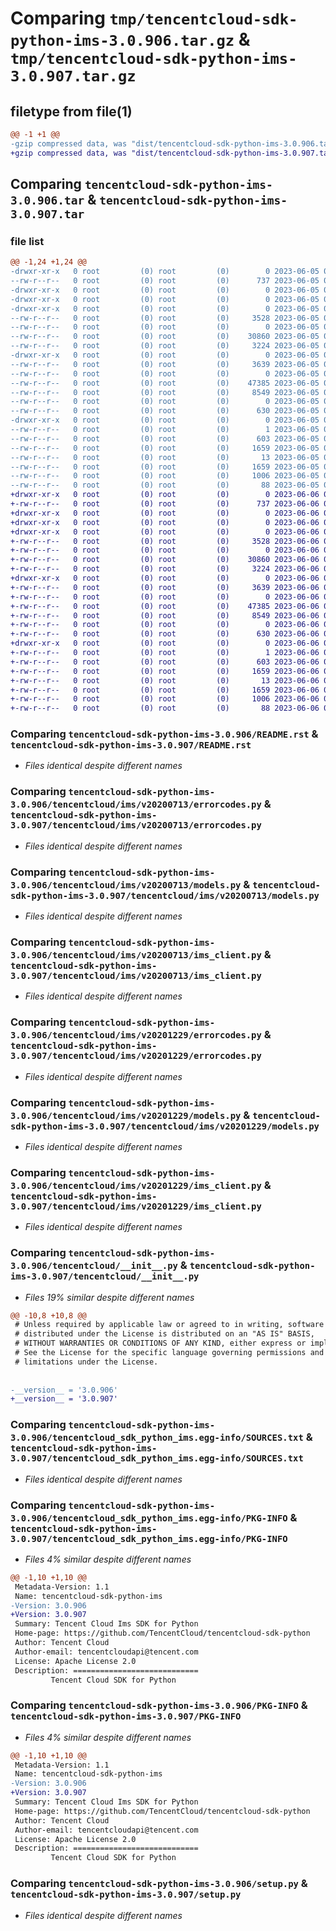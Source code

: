 # Comparing `tmp/tencentcloud-sdk-python-ims-3.0.906.tar.gz` & `tmp/tencentcloud-sdk-python-ims-3.0.907.tar.gz`

## filetype from file(1)

```diff
@@ -1 +1 @@
-gzip compressed data, was "dist/tencentcloud-sdk-python-ims-3.0.906.tar", last modified: Mon Jun  5 00:36:23 2023, max compression
+gzip compressed data, was "dist/tencentcloud-sdk-python-ims-3.0.907.tar", last modified: Tue Jun  6 02:28:41 2023, max compression
```

## Comparing `tencentcloud-sdk-python-ims-3.0.906.tar` & `tencentcloud-sdk-python-ims-3.0.907.tar`

### file list

```diff
@@ -1,24 +1,24 @@
-drwxr-xr-x   0 root         (0) root         (0)        0 2023-06-05 00:36:23.000000 tencentcloud-sdk-python-ims-3.0.906/
--rw-r--r--   0 root         (0) root         (0)      737 2023-06-05 00:36:22.000000 tencentcloud-sdk-python-ims-3.0.906/README.rst
-drwxr-xr-x   0 root         (0) root         (0)        0 2023-06-05 00:36:23.000000 tencentcloud-sdk-python-ims-3.0.906/tencentcloud/
-drwxr-xr-x   0 root         (0) root         (0)        0 2023-06-05 00:36:23.000000 tencentcloud-sdk-python-ims-3.0.906/tencentcloud/ims/
-drwxr-xr-x   0 root         (0) root         (0)        0 2023-06-05 00:36:23.000000 tencentcloud-sdk-python-ims-3.0.906/tencentcloud/ims/v20200713/
--rw-r--r--   0 root         (0) root         (0)     3528 2023-06-05 00:36:22.000000 tencentcloud-sdk-python-ims-3.0.906/tencentcloud/ims/v20200713/errorcodes.py
--rw-r--r--   0 root         (0) root         (0)        0 2023-06-05 00:36:22.000000 tencentcloud-sdk-python-ims-3.0.906/tencentcloud/ims/v20200713/__init__.py
--rw-r--r--   0 root         (0) root         (0)    30860 2023-06-05 00:36:22.000000 tencentcloud-sdk-python-ims-3.0.906/tencentcloud/ims/v20200713/models.py
--rw-r--r--   0 root         (0) root         (0)     3224 2023-06-05 00:36:22.000000 tencentcloud-sdk-python-ims-3.0.906/tencentcloud/ims/v20200713/ims_client.py
-drwxr-xr-x   0 root         (0) root         (0)        0 2023-06-05 00:36:23.000000 tencentcloud-sdk-python-ims-3.0.906/tencentcloud/ims/v20201229/
--rw-r--r--   0 root         (0) root         (0)     3639 2023-06-05 00:36:22.000000 tencentcloud-sdk-python-ims-3.0.906/tencentcloud/ims/v20201229/errorcodes.py
--rw-r--r--   0 root         (0) root         (0)        0 2023-06-05 00:36:22.000000 tencentcloud-sdk-python-ims-3.0.906/tencentcloud/ims/v20201229/__init__.py
--rw-r--r--   0 root         (0) root         (0)    47385 2023-06-05 00:36:22.000000 tencentcloud-sdk-python-ims-3.0.906/tencentcloud/ims/v20201229/models.py
--rw-r--r--   0 root         (0) root         (0)     8549 2023-06-05 00:36:22.000000 tencentcloud-sdk-python-ims-3.0.906/tencentcloud/ims/v20201229/ims_client.py
--rw-r--r--   0 root         (0) root         (0)        0 2023-06-05 00:36:22.000000 tencentcloud-sdk-python-ims-3.0.906/tencentcloud/ims/__init__.py
--rw-r--r--   0 root         (0) root         (0)      630 2023-06-05 00:36:22.000000 tencentcloud-sdk-python-ims-3.0.906/tencentcloud/__init__.py
-drwxr-xr-x   0 root         (0) root         (0)        0 2023-06-05 00:36:23.000000 tencentcloud-sdk-python-ims-3.0.906/tencentcloud_sdk_python_ims.egg-info/
--rw-r--r--   0 root         (0) root         (0)        1 2023-06-05 00:36:23.000000 tencentcloud-sdk-python-ims-3.0.906/tencentcloud_sdk_python_ims.egg-info/dependency_links.txt
--rw-r--r--   0 root         (0) root         (0)      603 2023-06-05 00:36:23.000000 tencentcloud-sdk-python-ims-3.0.906/tencentcloud_sdk_python_ims.egg-info/SOURCES.txt
--rw-r--r--   0 root         (0) root         (0)     1659 2023-06-05 00:36:23.000000 tencentcloud-sdk-python-ims-3.0.906/tencentcloud_sdk_python_ims.egg-info/PKG-INFO
--rw-r--r--   0 root         (0) root         (0)       13 2023-06-05 00:36:23.000000 tencentcloud-sdk-python-ims-3.0.906/tencentcloud_sdk_python_ims.egg-info/top_level.txt
--rw-r--r--   0 root         (0) root         (0)     1659 2023-06-05 00:36:23.000000 tencentcloud-sdk-python-ims-3.0.906/PKG-INFO
--rw-r--r--   0 root         (0) root         (0)     1006 2023-06-05 00:36:22.000000 tencentcloud-sdk-python-ims-3.0.906/setup.py
--rw-r--r--   0 root         (0) root         (0)       88 2023-06-05 00:36:23.000000 tencentcloud-sdk-python-ims-3.0.906/setup.cfg
+drwxr-xr-x   0 root         (0) root         (0)        0 2023-06-06 02:28:41.000000 tencentcloud-sdk-python-ims-3.0.907/
+-rw-r--r--   0 root         (0) root         (0)      737 2023-06-06 02:28:41.000000 tencentcloud-sdk-python-ims-3.0.907/README.rst
+drwxr-xr-x   0 root         (0) root         (0)        0 2023-06-06 02:28:41.000000 tencentcloud-sdk-python-ims-3.0.907/tencentcloud/
+drwxr-xr-x   0 root         (0) root         (0)        0 2023-06-06 02:28:41.000000 tencentcloud-sdk-python-ims-3.0.907/tencentcloud/ims/
+drwxr-xr-x   0 root         (0) root         (0)        0 2023-06-06 02:28:41.000000 tencentcloud-sdk-python-ims-3.0.907/tencentcloud/ims/v20200713/
+-rw-r--r--   0 root         (0) root         (0)     3528 2023-06-06 02:28:41.000000 tencentcloud-sdk-python-ims-3.0.907/tencentcloud/ims/v20200713/errorcodes.py
+-rw-r--r--   0 root         (0) root         (0)        0 2023-06-06 02:28:41.000000 tencentcloud-sdk-python-ims-3.0.907/tencentcloud/ims/v20200713/__init__.py
+-rw-r--r--   0 root         (0) root         (0)    30860 2023-06-06 02:28:41.000000 tencentcloud-sdk-python-ims-3.0.907/tencentcloud/ims/v20200713/models.py
+-rw-r--r--   0 root         (0) root         (0)     3224 2023-06-06 02:28:41.000000 tencentcloud-sdk-python-ims-3.0.907/tencentcloud/ims/v20200713/ims_client.py
+drwxr-xr-x   0 root         (0) root         (0)        0 2023-06-06 02:28:41.000000 tencentcloud-sdk-python-ims-3.0.907/tencentcloud/ims/v20201229/
+-rw-r--r--   0 root         (0) root         (0)     3639 2023-06-06 02:28:41.000000 tencentcloud-sdk-python-ims-3.0.907/tencentcloud/ims/v20201229/errorcodes.py
+-rw-r--r--   0 root         (0) root         (0)        0 2023-06-06 02:28:41.000000 tencentcloud-sdk-python-ims-3.0.907/tencentcloud/ims/v20201229/__init__.py
+-rw-r--r--   0 root         (0) root         (0)    47385 2023-06-06 02:28:41.000000 tencentcloud-sdk-python-ims-3.0.907/tencentcloud/ims/v20201229/models.py
+-rw-r--r--   0 root         (0) root         (0)     8549 2023-06-06 02:28:41.000000 tencentcloud-sdk-python-ims-3.0.907/tencentcloud/ims/v20201229/ims_client.py
+-rw-r--r--   0 root         (0) root         (0)        0 2023-06-06 02:28:41.000000 tencentcloud-sdk-python-ims-3.0.907/tencentcloud/ims/__init__.py
+-rw-r--r--   0 root         (0) root         (0)      630 2023-06-06 02:28:41.000000 tencentcloud-sdk-python-ims-3.0.907/tencentcloud/__init__.py
+drwxr-xr-x   0 root         (0) root         (0)        0 2023-06-06 02:28:41.000000 tencentcloud-sdk-python-ims-3.0.907/tencentcloud_sdk_python_ims.egg-info/
+-rw-r--r--   0 root         (0) root         (0)        1 2023-06-06 02:28:41.000000 tencentcloud-sdk-python-ims-3.0.907/tencentcloud_sdk_python_ims.egg-info/dependency_links.txt
+-rw-r--r--   0 root         (0) root         (0)      603 2023-06-06 02:28:41.000000 tencentcloud-sdk-python-ims-3.0.907/tencentcloud_sdk_python_ims.egg-info/SOURCES.txt
+-rw-r--r--   0 root         (0) root         (0)     1659 2023-06-06 02:28:41.000000 tencentcloud-sdk-python-ims-3.0.907/tencentcloud_sdk_python_ims.egg-info/PKG-INFO
+-rw-r--r--   0 root         (0) root         (0)       13 2023-06-06 02:28:41.000000 tencentcloud-sdk-python-ims-3.0.907/tencentcloud_sdk_python_ims.egg-info/top_level.txt
+-rw-r--r--   0 root         (0) root         (0)     1659 2023-06-06 02:28:41.000000 tencentcloud-sdk-python-ims-3.0.907/PKG-INFO
+-rw-r--r--   0 root         (0) root         (0)     1006 2023-06-06 02:28:41.000000 tencentcloud-sdk-python-ims-3.0.907/setup.py
+-rw-r--r--   0 root         (0) root         (0)       88 2023-06-06 02:28:41.000000 tencentcloud-sdk-python-ims-3.0.907/setup.cfg
```

### Comparing `tencentcloud-sdk-python-ims-3.0.906/README.rst` & `tencentcloud-sdk-python-ims-3.0.907/README.rst`

 * *Files identical despite different names*

### Comparing `tencentcloud-sdk-python-ims-3.0.906/tencentcloud/ims/v20200713/errorcodes.py` & `tencentcloud-sdk-python-ims-3.0.907/tencentcloud/ims/v20200713/errorcodes.py`

 * *Files identical despite different names*

### Comparing `tencentcloud-sdk-python-ims-3.0.906/tencentcloud/ims/v20200713/models.py` & `tencentcloud-sdk-python-ims-3.0.907/tencentcloud/ims/v20200713/models.py`

 * *Files identical despite different names*

### Comparing `tencentcloud-sdk-python-ims-3.0.906/tencentcloud/ims/v20200713/ims_client.py` & `tencentcloud-sdk-python-ims-3.0.907/tencentcloud/ims/v20200713/ims_client.py`

 * *Files identical despite different names*

### Comparing `tencentcloud-sdk-python-ims-3.0.906/tencentcloud/ims/v20201229/errorcodes.py` & `tencentcloud-sdk-python-ims-3.0.907/tencentcloud/ims/v20201229/errorcodes.py`

 * *Files identical despite different names*

### Comparing `tencentcloud-sdk-python-ims-3.0.906/tencentcloud/ims/v20201229/models.py` & `tencentcloud-sdk-python-ims-3.0.907/tencentcloud/ims/v20201229/models.py`

 * *Files identical despite different names*

### Comparing `tencentcloud-sdk-python-ims-3.0.906/tencentcloud/ims/v20201229/ims_client.py` & `tencentcloud-sdk-python-ims-3.0.907/tencentcloud/ims/v20201229/ims_client.py`

 * *Files identical despite different names*

### Comparing `tencentcloud-sdk-python-ims-3.0.906/tencentcloud/__init__.py` & `tencentcloud-sdk-python-ims-3.0.907/tencentcloud/__init__.py`

 * *Files 19% similar despite different names*

```diff
@@ -10,8 +10,8 @@
 # Unless required by applicable law or agreed to in writing, software
 # distributed under the License is distributed on an "AS IS" BASIS,
 # WITHOUT WARRANTIES OR CONDITIONS OF ANY KIND, either express or implied.
 # See the License for the specific language governing permissions and
 # limitations under the License.
 
 
-__version__ = '3.0.906'
+__version__ = '3.0.907'
```

### Comparing `tencentcloud-sdk-python-ims-3.0.906/tencentcloud_sdk_python_ims.egg-info/SOURCES.txt` & `tencentcloud-sdk-python-ims-3.0.907/tencentcloud_sdk_python_ims.egg-info/SOURCES.txt`

 * *Files identical despite different names*

### Comparing `tencentcloud-sdk-python-ims-3.0.906/tencentcloud_sdk_python_ims.egg-info/PKG-INFO` & `tencentcloud-sdk-python-ims-3.0.907/tencentcloud_sdk_python_ims.egg-info/PKG-INFO`

 * *Files 4% similar despite different names*

```diff
@@ -1,10 +1,10 @@
 Metadata-Version: 1.1
 Name: tencentcloud-sdk-python-ims
-Version: 3.0.906
+Version: 3.0.907
 Summary: Tencent Cloud Ims SDK for Python
 Home-page: https://github.com/TencentCloud/tencentcloud-sdk-python
 Author: Tencent Cloud
 Author-email: tencentcloudapi@tencent.com
 License: Apache License 2.0
 Description: ============================
         Tencent Cloud SDK for Python
```

### Comparing `tencentcloud-sdk-python-ims-3.0.906/PKG-INFO` & `tencentcloud-sdk-python-ims-3.0.907/PKG-INFO`

 * *Files 4% similar despite different names*

```diff
@@ -1,10 +1,10 @@
 Metadata-Version: 1.1
 Name: tencentcloud-sdk-python-ims
-Version: 3.0.906
+Version: 3.0.907
 Summary: Tencent Cloud Ims SDK for Python
 Home-page: https://github.com/TencentCloud/tencentcloud-sdk-python
 Author: Tencent Cloud
 Author-email: tencentcloudapi@tencent.com
 License: Apache License 2.0
 Description: ============================
         Tencent Cloud SDK for Python
```

### Comparing `tencentcloud-sdk-python-ims-3.0.906/setup.py` & `tencentcloud-sdk-python-ims-3.0.907/setup.py`

 * *Files identical despite different names*

